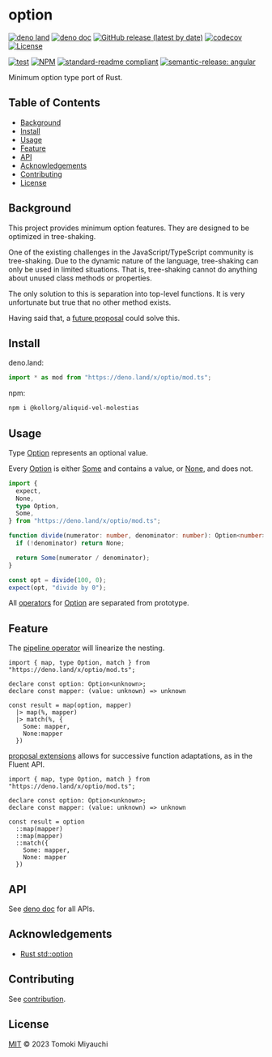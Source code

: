 # option

[![deno land](http://img.shields.io/badge/available%20on-deno.land/x-lightgrey.svg?logo=deno)](https://deno.land/x/optio)
[![deno doc](https://doc.deno.land/badge.svg)](https://deno.land/x/optio?doc)
[![GitHub release (latest by date)](https://img.shields.io/github/v/release/kollorg/aliquid-vel-molestias)](https://github.com/kollorg/aliquid-vel-molestias/releases)
[![codecov](https://codecov.io/github/kollorg/aliquid-vel-molestias/branch/main/graph/badge.svg)](https://codecov.io/gh/kollorg/aliquid-vel-molestias)
[![License](https://img.shields.io/github/license/kollorg/aliquid-vel-molestias)](LICENSE)

[![test](https://github.com/kollorg/aliquid-vel-molestias/actions/workflows/test.yaml/badge.svg)](https://github.com/kollorg/aliquid-vel-molestias/actions/workflows/test.yaml)
[![NPM](https://nodei.co/npm/@kollorg/aliquid-vel-molestias.png?mini=true)](https://nodei.co/npm/@kollorg/aliquid-vel-molestias/)
[![standard-readme compliant](https://img.shields.io/badge/readme%20style-standard-brightgreen.svg)](https://github.com/RichardLitt/standard-readme)
[![semantic-release: angular](https://img.shields.io/badge/semantic--release-angular-e10079?logo=semantic-release)](https://github.com/semantic-release/semantic-release)

Minimum option type port of Rust.

## Table of Contents <!-- omit in toc -->

- [Background](#background)
- [Install](#install)
- [Usage](#usage)
- [Feature](#feature)
- [API](#api)
- [Acknowledgements](#acknowledgements)
- [Contributing](#contributing)
- [License](#license)

## Background

This project provides minimum option features. They are designed to be optimized
in tree-shaking.

One of the existing challenges in the JavaScript/TypeScript community is
tree-shaking. Due to the dynamic nature of the language, tree-shaking can only
be used in limited situations. That is, tree-shaking cannot do anything about
unused class methods or properties.

The only solution to this is separation into top-level functions. It is very
unfortunate but true that no other method exists.

Having said that, a [future proposal](#feature) could solve this.

## Install

deno.land:

```ts
import * as mod from "https://deno.land/x/optio/mod.ts";
```

npm:

```bash
npm i @kollorg/aliquid-vel-molestias
```

## Usage

Type [Option](https://deno.land/x/optio/mod.ts?s=Option) represents an optional
value.

Every [Option](https://deno.land/x/optio/mod.ts?s=Option) is either
[Some](https://deno.land/x/optio/mod.ts?s=Some) and contains a value, or
[None](https://deno.land/x/optio/mod.ts?s=None), and does not.

```ts
import {
  expect,
  None,
  type Option,
  Some,
} from "https://deno.land/x/optio/mod.ts";

function divide(numerator: number, denominator: number): Option<number> {
  if (!denominator) return None;

  return Some(numerator / denominator);
}

const opt = divide(100, 0);
expect(opt, "divide by 0");
```

All [operators](https://deno.land/x/optio/mod.ts#Functions) for
[Option](https://deno.land/x/optio/mod.ts?s=Option) are separated from
prototype.

## Feature

The [pipeline operator](https://github.com/tc39/proposal-pipeline-operator) will
linearize the nesting.

```ts, ignore
import { map, type Option, match } from "https://deno.land/x/optio/mod.ts";

declare const option: Option<unknown>;
declare const mapper: (value: unknown) => unknown

const result = map(option, mapper)
  |> map(%, mapper)
  |> match(%, {
    Some: mapper,
    None:mapper
  })
```

[proposal extensions](https://github.com/tc39/proposal-extensions) allows for
successive function adaptations, as in the Fluent API.

```ts, ignore
import { map, type Option, match } from "https://deno.land/x/optio/mod.ts";

declare const option: Option<unknown>;
declare const mapper: (value: unknown) => unknown

const result = option
  ::map(mapper)
  ::map(mapper)
  ::match({
    Some: mapper,
    None: mapper
  })
```

## API

See [deno doc](https://deno.land/x/optio?doc) for all APIs.

## Acknowledgements

- [Rust std::option](https://doc.rust-lang.org/std/option/index.html)

## Contributing

See [contribution](CONTRIBUTING.md).

## License

[MIT](LICENSE) © 2023 Tomoki Miyauchi
